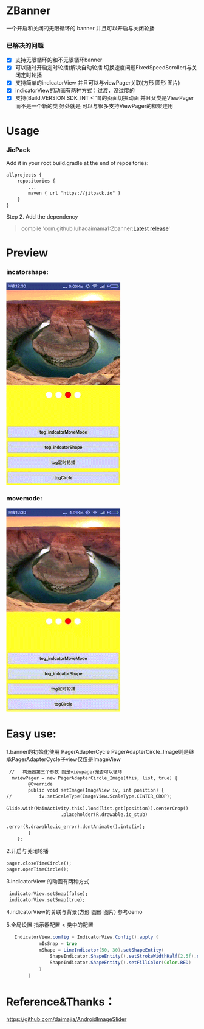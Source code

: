 # ZBanner
一个开启和关闭的无限循环的 banner 并且可以开启与关闭轮播
### 已解决的问题
- [x] 支持无限循环的和不无限循环banner
- [x] 可以随时开启定时轮播(解决自动轮播 切换速度问题FixedSpeedScroller)与关闭定时轮播
- [x] 支持简单的indicatorView 并且可以与viewPager关联(方形 圆形 图片)
- [x] indicatorView的动画有两种方式：过渡，没过度的
- [x] 支持(Build.VERSION.SDK_INT < 11)的页面切换动画 并且父类是ViewPager 而不是一个新的类 
好处就是 可以与很多支持ViewPager的框架连用

# Usage

### JicPack
Add it in your root build.gradle at the end of repositories:

	allprojects {
		repositories {
			...
			maven { url "https://jitpack.io" }
		}
	}
Step 2. Add the dependency
>  compile 'com.github.luhaoaimama1:Zbanner:[Latest release](https://github.com/luhaoaimama1/Zbanner/releases)'

# Preview
### incatorshape:
![](./demo/shape.gif)
### movemode:
![](./demo/move.gif)

# Easy use:
1.banner的初始化使用 PagerAdapterCycle  PagerAdapterCircle_Image则是继承PagerAdapterCycle子view仅仅是ImageView
     
     //   构造器第三个参数 则是viewpager是否可以循环
      mviewPager = new PagerAdapterCircle_Image(this, list, true) {
            @Override
            public void setImage(ImageView iv, int position) {
    //          iv.setScaleType(ImageView.ScaleType.CENTER_CROP);
                Glide.with(MainActivity.this).load(list.get(position)).centerCrop()
                        .placeholder(R.drawable.ic_stub)
                        .error(R.drawable.ic_error).dontAnimate().into(iv);
            }
        };
  2.开启与关闭轮播
  
    pager.closeTimeCircle();
    pager.openTimeCircle();

3.indicatorView 的动画有两种方式
    
     indicatorView.setSnap(false);
     indicatorView.setSnap(true);
 
 4.indicatorView的关联与背景(方形 圆形 图片)
 参考demo

 5.全局设置 指示器配置   <  类中的配置

 ``` java
    IndicatorView.config = IndicatorView.Config().apply {
             mIsSnap = true
             mShape = LineIndicator(50, 30).setShapeEntity(
                 ShapeIndicator.ShapeEntity().setStrokeWidthHalf(2.5f).setStrokeColor(Color.BLACK).setHaveFillColor(false),
                 ShapeIndicator.ShapeEntity().setFillColor(Color.RED)
             )
         }
 ```


# Reference&Thanks：
https://github.com/daimajia/AndroidImageSlider

